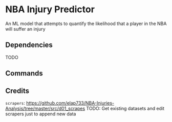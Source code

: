 # NBA Injury Predictor

An ML model that attempts to quantify the likelihood that a player in the NBA will suffer an injury

## Dependencies

TODO

## Commands

## Credits

`scrapers`: https://github.com/elap733/NBA-Injuries-Analysis/tree/master/src/d01_scrapes
TODO: Get existing datasets and edit scrapers just to append new data
